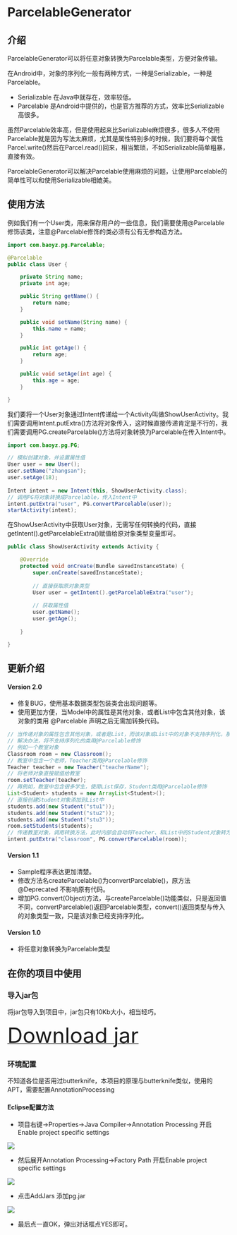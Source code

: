 ParcelableGenerator
===================
## 介绍
ParcelableGenerator可以将任意对象转换为Parcelable类型，方便对象传输。

在Android中，对象的序列化一般有两种方式，一种是Serializable，一种是Parcelable。

* Serializable 在Java中就存在，效率较低。
* Parcelable 是Android中提供的，也是官方推荐的方式，效率比Serializable高很多。

虽然Parcelable效率高，但是使用起来比Serializable麻烦很多，很多人不使用Parcelable就是因为写法太麻烦，尤其是属性特别多的时候，我们要将每个属性Parcel.write()然后在Parcel.read()回来，相当繁琐，不如Serializable简单粗暴，直接有效。

ParcelableGenerator可以解决Parcelable使用麻烦的问题，让使用Parcelable的简单性可以和使用Serializable相媲美。


## 使用方法

例如我们有一个User类，用来保存用户的一些信息，我们需要使用@Parcelable修饰该类，注意@Parcelable修饰的类必须有公有无参构造方法。

```java
import com.baoyz.pg.Parcelable;

@Parcelable
public class User {

	private String name;
	private int age;

	public String getName() {
		return name;
	}

	public void setName(String name) {
		this.name = name;
	}

	public int getAge() {
		return age;
	}

	public void setAge(int age) {
		this.age = age;
	}

}
```

我们要将一个User对象通过Intent传递给一个Activity叫做ShowUserActivity。我们需要调用Intent.putExtra()方法将对象传入，这时候直接传递肯定是不行的，我们需要调用PG.createParcelable()方法将对象转换为Parcelable在传入Intent中。

```java
import com.baoyz.pg.PG;

// 模拟创建对象，并设置属性值 
User user = new User();
user.setName("zhangsan");
user.setAge(18);
		
Intent intent = new Intent(this, ShowUserActivity.class);
// 调用PG将对象转换成Parcelable，传入Intent中
intent.putExtra("user", PG.convertParcelable(user));
startActivity(intent);
```

在ShowUserActivity中获取User对象，无需写任何转换的代码，直接getIntent().getParcelableExtra()赋值给原对象类型变量即可。

```java
public class ShowUserActivity extends Activity {

	@Override
	protected void onCreate(Bundle savedInstanceState) {
		super.onCreate(savedInstanceState);
		
		// 直接获取原对象类型
		User user = getIntent().getParcelableExtra("user");
		
		// 获取属性值
		user.getName();
		user.getAge();
		
	}

}
```

## 更新介绍

#### Version 2.0

* 修复BUG，使用基本数据类型包装类会出现问题等。
* 使用更加方便，当Model中的属性是其他对象，或者List中包含其他对象，该对象的类用 @Parcelable 声明之后无需加转换代码。

```java
// 当传递对象的属性包含其他对象，或者是List，而该对象或List中的对象不支持序列化，那么直接传递将会出现null
// 解决办法，将不支持序列化的类用@Parcelable修饰
// 例如一个教室对象
Classroom room = new Classroom();
// 教室中包含一个老师，Teacher类用@Parcelable修饰
Teacher teacher = new Teacher("teacherName");
// 将老师对象直接赋值给教室
room.setTeacher(teacher);
// 再例如，教室中包含很多学生，使用List保存，Student类用@Parcelable修饰
List<Student> students = new ArrayList<Student>();
// 直接创建Student对象添加到List中
students.add(new Student("stu1"));
students.add(new Student("stu2"));
students.add(new Student("stu3"));
room.setStudents(students);
// 传递教室对象，调用转换方法，此时内部会自动将Teacher、和List中的Student对象转为Parcelable类型并传递
intent.putExtra("classroom", PG.convertParcelable(room));
```

#### Version 1.1

* Sample程序表达更加清楚。
* 修改方法名createParcelable()为convertParcelable()，原方法@Deprecated 不影响原有代码。
* 增加PG.convert(Object)方法，与createParcelable()功能类似，只是返回值不同，convertParcelable()返回Parcelable类型，convert()返回类型与传入的对象类型一致，只是该对象已经支持序列化。

#### Version 1.0

* 将任意对象转换为Parcelable类型


## 在你的项目中使用

### 导入jar包

将jar包导入到项目中，jar包只有10Kb大小，相当轻巧。
<p>
<a href="https://github.com/baoyongzhang/ParcelableGenerator/raw/master/pg-2.0.jar" alt="download jar">
<font size="32px">Download jar</font>
<a>
</p>

### 环境配置

不知道各位是否用过butterknife，本项目的原理与butterknife类似，使用的APT，需要配置AnnotationProcessing

#### Eclipse配置方法

* 项目右键->Properties->Java Compiler->Annotation Processing	开启 Enable project specific settings

![](https://raw.githubusercontent.com/baoyongzhang/test_pages/gh-pages/pg/image-1.jpg)

* 然后展开Annotation Processing->Factory Path	开启Enable project specific settings

![](https://raw.githubusercontent.com/baoyongzhang/test_pages/gh-pages/pg/image-2.jpg)

* 点击AddJars 添加pg.jar

![](https://raw.githubusercontent.com/baoyongzhang/test_pages/gh-pages/pg/image-3.jpg)

* 最后点一直OK，弹出对话框点YES即可。
